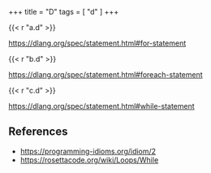 +++
title = "D"
tags = [ "d" ]
+++

{{< r "a.d" >}}

<https://dlang.org/spec/statement.html#for-statement>

{{< r "b.d" >}}

<https://dlang.org/spec/statement.html#foreach-statement>

{{< r "c.d" >}}

<https://dlang.org/spec/statement.html#while-statement>

## References

- <https://programming-idioms.org/idiom/2>
- <https://rosettacode.org/wiki/Loops/While>

